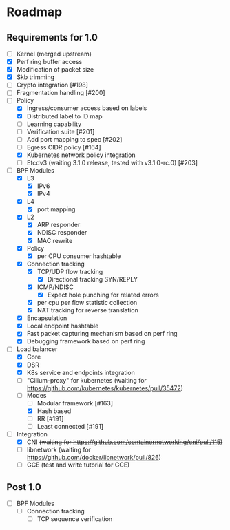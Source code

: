 # Roadmap

## Requirements for 1.0

 - [ ]  Kernel (merged upstream)
   - [X] Perf ring buffer access
   - [X] Modification of packet size
   - [X] Skb trimming
   - [ ] Crypto integration [#198]
   - [ ] Fragmentation handling [#200]
 - [ ] Policy
   - [X] Ingress/consumer access based on labels
   - [X] Distributed label to ID map
   - [ ] Learning capability
   - [ ] Verification suite [#201]
   - [ ] Add port mapping to spec [#202]
   - [ ] Egress CIDR policy [#164]
   - [X] Kubernetes network policy integration
   - [ ] Etcdv3 (waiting 3.1.0 release, tested with v3.1.0-rc.0) [#203]
 - [ ] BPF Modules
   - [X] L3
     - [X] IPv6
     - [X] IPv4
   - [X] L4
     - [X] port mapping
   - [X] L2
     - [X] ARP responder
     - [X] NDISC responder
     - [X] MAC rewrite
   - [X] Policy
     - [X] per CPU consumer hashtable
   - [X] Connection tracking
     - [X] TCP/UDP flow tracking
       - [X] Directional tracking SYN/REPLY
     - [X] ICMP/NDISC
       - [X] Expect hole punching for related errors
     - [X] per cpu per flow statistic collection
     - [X] NAT tracking for reverse translation
   - [X] Encapsulation
   - [X] Local endpoint hashtable
   - [X] Fast packet capturing mechanism based on perf ring
   - [X] Debugging framework based on perf ring
 - [ ] Load balancer
   - [X] Core
   - [X] DSR
   - [X] K8s service and endpoints integration
   - [ ] "Cilium-proxy" for kubernetes (waiting for https://github.com/kubernetes/kubernetes/pull/35472)
   - [ ] Modes
     - [ ] Modular framework [#163]
     - [X] Hash based
     - [ ] RR [#191]
     - [ ] Least connected [#191]
 - [ ] Integration
   - [X] CNI ~~(waiting for https://github.com/containernetworking/cni/pull/115)~~
   - [ ] libnetwork (waiting for https://github.com/docker/libnetwork/pull/826)
   - [ ] GCE (test and write tutorial for GCE)

## Post 1.0

 - [ ] BPF Modules
   - [ ] Connection tracking
       - [ ] TCP sequence verification
